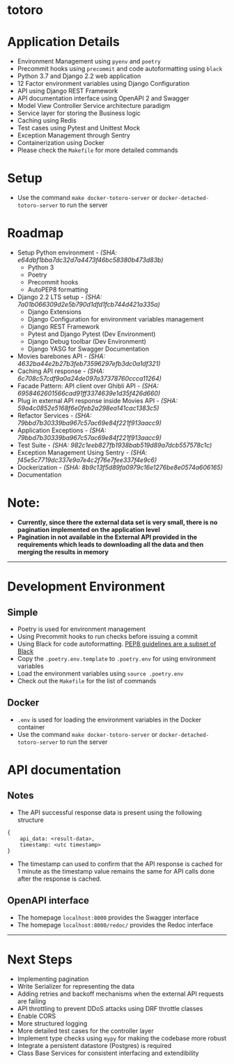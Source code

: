 # totoro

# Application Details
- Environment Management using `pyenv` and `poetry`
- Precommit hooks using `precommit` and code autoformatting using `black`
- Python 3.7 and Django 2.2 web application
- 12 Factor environment variables using Django Configuration
- API using Django REST Framework
- API documentation interface using OpenAPI 2 and Swagger
- Model View Controller Service architecture paradigm
- Service layer for storing the Business logic
- Caching using Redis
- Test cases using Pytest and Unittest Mock
- Exception Management through Sentry
- Containerization using Docker
- Please check the `Makefile` for more detailed commands


# Setup
- Use the command `make docker-totoro-server` or `docker-detached-totoro-server` to run the server


# Roadmap
- Setup Python environment - *(SHA: e64dbf1bba7dc32d7a4473f46bc58380b473d83b)*
    - Python 3
    - Poetry
    - Precommit hooks
    - AutoPEP8 formatting
- Django 2.2 LTS setup - *(SHA: 7a01b066309d2e5b790d1dfd1fcb744d421a335a)*
    - Django Extensions
    - Django Configuration for environment variables management
    - Django REST Framework
    - Pytest and Django Pytest (Dev Environment)
    - Django Debug toolbar (Dev Environment)
    - Django YASG for Swagger Documentation
- Movies barebones API - *(SHA: 4632ba44e2b27b3feb73596297efb3dc0a1df321)*
- Caching API response - *(SHA: 6c708c57cdf9a0a24de097a37378760ccca11264)*
- Facade Pattern: API client over Ghibli API - *(SHA: 6958462601566cad91ff3374639e1d35f426d660)*
- Plug in external API response inside Movies API - *(SHA: 59a4c0852e5168f6e0feb2a298ea141cac1383c5)*
- Refactor Services - *(SHA: 79bbd7b30339ba967c57ac69e84f221f913aacc9)*
- Application Exceptions - *(SHA: 79bbd7b30339ba967c57ac69e84f221f913aacc9)*
- Test Suite - *(SHA: 982c1eeb827fb1938bab519d89a7dcb557578c1c)*
- Exception Management Using Sentry - *(SHA: f45e5c7719dc337e9a7e4c2f76e7fee337f4e9c6)*
- Dockerization - *(SHA: 8b9c13f5d89fa0979c16e1276be8e0574a606165)*
- Documentation

# Note:
- **Currently, since there the external data set is very small, there is no pagination implemented on  the application level**
- **Pagination in not available in the External API provided in the requirements which leads to downloading all the data and then merging the results in memory**


---

# Development Environment

## Simple
- Poetry is used for environment management
- Using Precommit hooks to run checks before issuing a commit
- Using Black for code autoformatting. [PEP8 guidelines are a subset of Black](https://www.mattlayman.com/blog/2018/python-code-black/)
- Copy the `.poetry.env.template` to `.poetry.env` for using environment variables
- Load the environment variables using `source .poetry.env`
- Check out the `Makefile` for the list of commands

## Docker
- `.env` is used for loading the environment variables in the Docker container
- Use the command `make docker-totoro-server` or `docker-detached-totoro-server` to run the server


# API documentation

## Notes
- The API successful response data is present using the following structure
```
{
    api_data: <result-data>,
    timestamp: <utc timestamp>
}
```
- The timestamp can used to confirm that the API response is cached for 1 minute as the timestamp value remains the same for API calls done after the response is cached.

## OpenAPI interface
- The homepage `localhost:8000` provides the Swagger interface
- The homepage `localhost:8000/redoc/` provides the Redoc interface


---

# Next Steps
- Implementing pagination
- Write Serializer for representing the data
- Adding retries and backoff mechanisms when the external API requests are failing
- API throttling to prevent DDoS attacks using DRF throttle classes
- Enable CORS
- More structured logging
- More detailed test cases for the controller layer
- Implement type checks using `mypy` for making the codebase more robust
- Integrate a persistent datastore (Postgres) is required
- Class Base Services for consistent interfacing and extendibility
